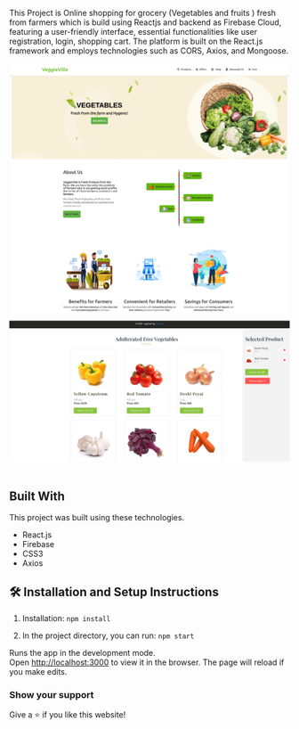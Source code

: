 
This Project is Online shopping for grocery (Vegetables and fruits ) fresh from farmers which is build using Reactjs and backend as Firebase Cloud, featuring a user-friendly interface, essential functionalities like user registration, login, shopping cart. The platform is built on the React.js framework and employs technologies such as CORS, Axios, and Mongoose.

<div align="center">
  <img alt="Demo" src="./Images/home.png" />
</div>

<div align="center">
  <img alt="Demo" src="./Images/category.png" />
</div>

<br/>

## Built With

This project was built using these technologies.

- React.js
- Firebase
- CSS3
- Axios

## 🛠 Installation and Setup Instructions

1. Installation: `npm install`

2. In the project directory, you can run: `npm start`

Runs the app in the development mode.\
Open [http://localhost:3000](http://localhost:3000) to view it in the browser.
The page will reload if you make edits.

### Show your support

Give a ⭐ if you like this website!